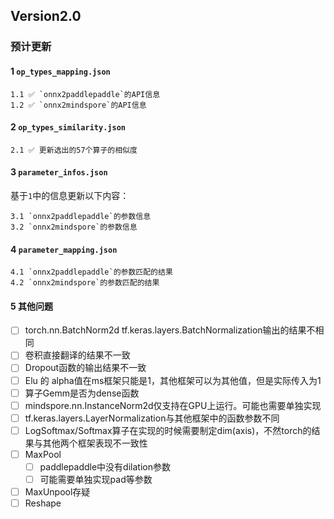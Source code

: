 ## Version2.0

### 预计更新
#### 1 `op_types_mapping.json`

    1.1 ✅ `onnx2paddlepaddle`的API信息
    1.2 ✅ `onnx2mindspore`的API信息

#### 2 `op_types_similarity.json`

    2.1 ✅ 更新选出的57个算子的相似度

#### 3 `parameter_infos.json`

基于`1`中的信息更新以下内容：

    3.1 `onnx2paddlepaddle`的参数信息
    3.2 `onnx2mindspore`的参数信息

#### 4 `parameter_mapping.json`

    4.1 `onnx2paddlepaddle`的参数匹配的结果
    4.2 `onnx2mindspore`的参数匹配的结果

#### 5 其他问题

- [ ] torch.nn.BatchNorm2d tf.keras.layers.BatchNormalization输出的结果不相同
- [ ] 卷积直接翻译的结果不一致
- [ ] Dropout函数的输出结果不一致
- [ ] Elu 的 alpha值在ms框架只能是1，其他框架可以为其他值，但是实际传入为1
- [ ] 算子Gemm是否为dense函数
- [ ] mindspore.nn.InstanceNorm2d仅支持在GPU上运行。可能也需要单独实现
- [ ] tf.keras.layers.LayerNormalization与其他框架中的函数参数不同
- [ ] LogSoftmax/Softmax算子在实现的时候需要制定dim(axis)，不然torch的结果与其他两个框架表现不一致性
- [ ] MaxPool
    - [ ] paddlepaddle中没有dilation参数
    - [ ] 可能需要单独实现pad等参数
- [ ] MaxUnpool存疑
- [ ] Reshape
